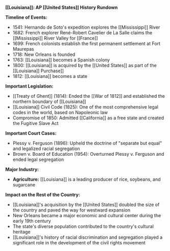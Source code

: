 **[[Louisiana]]: AP [[United States]] History Rundown**

**Timeline of Events:**

* 1541: Hernando de Soto's expedition explores the [[Mississippi]] River
* 1682: French explorer René-Robert Cavelier de La Salle claims the [[Mississippi]] River Valley for [[France]]
* 1699: French colonists establish the first permanent settlement at Fort Maurepas
* 1718: New Orleans is founded
* 1763: [[Louisiana]] becomes a Spanish colony
* 1800: [[Louisiana]] is acquired by the [[United States]] as part of the [[Louisiana]] Purchase]]
* 1812: [[Louisiana]] becomes a state

**Important Legislation:**

* [[Treaty of Ghent]] (1814): Ended the [[War of 1812]] and established the northern boundary of [[Louisiana]]
* [[Louisiana]] Civil Code (1825): One of the most comprehensive legal codes in the world, based on Napoleonic law
* Compromise of 1850: Admitted [[California]] as a free state and created the Fugitive Slave Act

**Important Court Cases:**

* Plessy v. Ferguson (1896): Upheld the doctrine of "separate but equal" and legalized racial segregation
* Brown v. Board of Education (1954): Overturned Plessy v. Ferguson and ended legal segregation

**Major Industry:**

* **Agriculture:** [[Louisiana]] is a leading producer of rice, soybeans, and sugarcane

**Impact on the Rest of the Country:**

* [[Louisiana]]'s acquisition by the [[United States]] doubled the size of the country and paved the way for westward expansion
* New Orleans became a major economic and cultural center during the early 19th century
* The state's diverse population contributed to the country's cultural heritage
* [[Louisiana]]'s history of racial discrimination and segregation played a significant role in the development of the civil rights movement